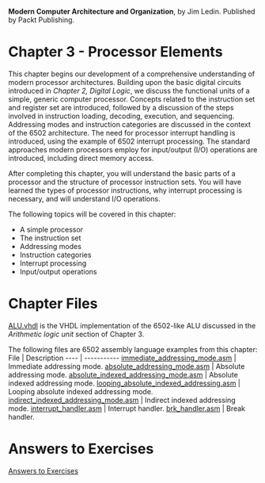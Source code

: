 __Modern Computer Architecture and Organization__, by Jim Ledin. Published by Packt Publishing.
# Chapter 3 - Processor Elements

This chapter begins our development of a comprehensive understanding of modern
processor architectures. Building upon the basic digital circuits introduced in *Chapter 2, Digital Logic*, we discuss the functional units of a simple, generic computer processor.
Concepts related to the instruction set and register set are introduced, followed by
a discussion of the steps involved in instruction loading, decoding, execution, and
sequencing. Addressing modes and instruction categories are discussed in the context of
the 6502 architecture. The need for processor interrupt handling is introduced, using the
example of 6502 interrupt processing. The standard approaches modern processors employ
for input/output (I/O) operations are introduced, including direct memory access.

After completing this chapter, you will understand the basic parts of a processor and
the structure of processor instruction sets. You will have learned the types of processor
instructions, why interrupt processing is necessary, and will understand I/O operations.

The following topics will be covered in this chapter:
* A simple processor
* The instruction set
* Addressing modes
* Instruction categories
* Interrupt processing
* Input/output operations

# Chapter Files

[ALU.vhdl](src/ALU.vhdl) is the VHDL implementation of the 6502-like ALU discussed in the *Arithmetic logic unit* section of Chapter 3.

The following files are 6502 assembly language examples from this chapter:
File | Description
---- | -----------
[immediate_addressing_mode.asm](src/immediate_addressing_mode.asm) | Immediate addressing mode.
[absolute_addressing_mode.asm](src/absolute_addressing_mode.asm) | Absolute addressing mode.
[absolute_indexed_addressing_mode.asm](src/absolute_indexed_addressing_mode.asm) | Absolute indexed addressing mode.
[looping_absolute_indexed_addressing.asm](src/looping_absolute_indexed_addressing.asm) | Looping absolute indexed addressing mode.
[indirect_indexed_addressing_mode.asm](src/indirect_indexed_addressing_mode.asm) | Indirect indexed addressing mode.
[interrupt_handler.asm](src/interrupt_handler.asm) | Interrupt handler.
[brk_handler.asm](src/brk_handler.asm) | Break handler.

# Answers to Exercises
[Answers to Exercises](Answers%20to%20Exercises/)
